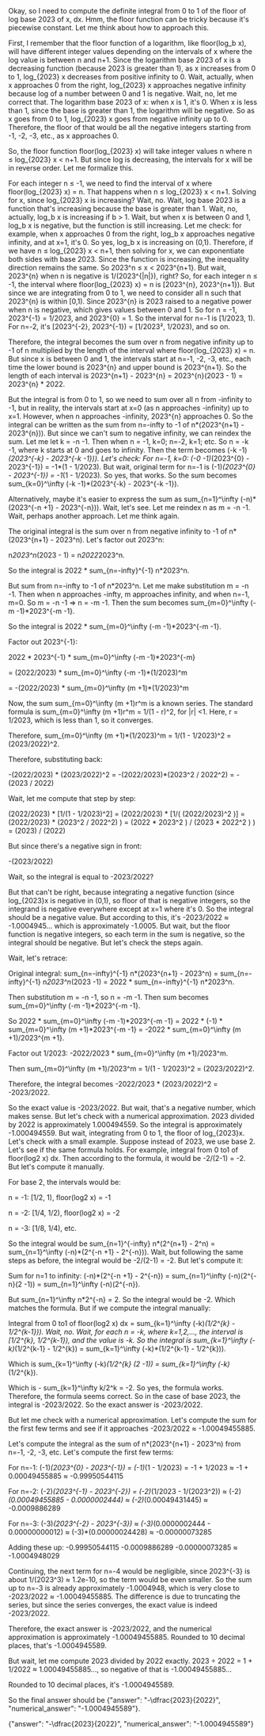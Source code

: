 <think>
Okay, so I need to compute the definite integral from 0 to 1 of the floor of log base 2023 of x, dx. Hmm, the floor function can be tricky because it's piecewise constant. Let me think about how to approach this.

First, I remember that the floor function of a logarithm, like floor(log_b x), will have different integer values depending on the intervals of x where the log value is between n and n+1. Since the logarithm base 2023 of x is a decreasing function (because 2023 is greater than 1), as x increases from 0 to 1, log_{2023} x decreases from positive infinity to 0. Wait, actually, when x approaches 0 from the right, log_{2023} x approaches negative infinity because log of a number between 0 and 1 is negative. Wait, no, let me correct that. The logarithm base 2023 of x: when x is 1, it's 0. When x is less than 1, since the base is greater than 1, the logarithm will be negative. So as x goes from 0 to 1, log_{2023} x goes from negative infinity up to 0. Therefore, the floor of that would be all the negative integers starting from -1, -2, -3, etc., as x approaches 0.

So, the floor function floor(log_{2023} x) will take integer values n where n ≤ log_{2023} x < n+1. But since log is decreasing, the intervals for x will be in reverse order. Let me formalize this.

For each integer n ≤ -1, we need to find the interval of x where floor(log_{2023} x) = n. That happens when n ≤ log_{2023} x < n+1. Solving for x, since log_{2023} x is increasing? Wait, no. Wait, log base 2023 is a function that's increasing because the base is greater than 1. Wait, no, actually, log_b x is increasing if b > 1. Wait, but when x is between 0 and 1, log_b x is negative, but the function is still increasing. Let me check: for example, when x approaches 0 from the right, log_b x approaches negative infinity, and at x=1, it's 0. So yes, log_b x is increasing on (0,1). Therefore, if we have n ≤ log_{2023} x < n+1, then solving for x, we can exponentiate both sides with base 2023. Since the function is increasing, the inequality direction remains the same. So 2023^n ≤ x < 2023^{n+1}. But wait, 2023^{n} when n is negative is 1/(2023^{|n|}), right? So, for each integer n ≤ -1, the interval where floor(log_{2023} x) = n is [2023^{n}, 2023^{n+1}). But since we are integrating from 0 to 1, we need to consider all n such that 2023^{n} is within [0,1). Since 2023^{n} is 2023 raised to a negative power when n is negative, which gives values between 0 and 1. So for n = -1, 2023^{-1} = 1/2023, and 2023^{0} = 1. So the interval for n=-1 is [1/2023, 1). For n=-2, it's [2023^{-2}, 2023^{-1}) = [1/2023², 1/2023), and so on. 

Therefore, the integral becomes the sum over n from negative infinity up to -1 of n multiplied by the length of the interval where floor(log_{2023} x) = n. But since x is between 0 and 1, the intervals start at n=-1, -2, -3, etc., each time the lower bound is 2023^{n} and upper bound is 2023^{n+1}. So the length of each interval is 2023^{n+1} - 2023^{n} = 2023^{n}(2023 - 1) = 2023^{n} * 2022.

But the integral is from 0 to 1, so we need to sum over all n from -infinity to -1, but in reality, the intervals start at x=0 (as n approaches -infinity) up to x=1. However, when n approaches -infinity, 2023^{n} approaches 0. So the integral can be written as the sum from n=-infty to -1 of n*(2023^{n+1} - 2023^{n})). But since we can't sum to negative infinity, we can reindex the sum. Let me let k = -n -1. Then when n = -1, k=0; n=-2, k=1; etc. So n = -k -1, where k starts at 0 and goes to infinity. Then the term becomes (-k -1)*(2023^{-k} - 2023^{-k -1})). Let's check: For n=-1, k=0: (-0 -1)*(2023^{0} - 2023^{-1}) = -1*(1 - 1/2023). But wait, original term for n=-1 is (-1)*(2023^{0} - 2023^{-1}) = -1*(1 - 1/2023). So yes, that works. So the sum becomes sum_{k=0}^\infty (-k -1)*(2023^{-k} - 2023^{-k -1}).

Alternatively, maybe it's easier to express the sum as sum_{n=1}^\infty (-n)*(2023^{-n +1} - 2023^{-n})). Wait, let's see. Let me reindex n as m = -n -1. Wait, perhaps another approach. Let me think again.

The original integral is the sum over n from negative infinity to -1 of n*(2023^{n+1} - 2023^n). Let's factor out 2023^n:

n*2023^n*(2023 - 1) = n*2022*2023^n.

So the integral is 2022 * sum_{n=-infty}^{-1} n*2023^n.

But sum from n=-infty to -1 of n*2023^n. Let me make substitution m = -n -1. Then when n approaches -infty, m approaches infinity, and when n=-1, m=0. So m = -n -1 => n = -m -1. Then the sum becomes sum_{m=0}^\infty (-m -1)*2023^{-m -1}.

So the integral is 2022 * sum_{m=0}^\infty (-m -1)*2023^{-m -1}.

Factor out 2023^{-1}:

2022 * 2023^{-1} * sum_{m=0}^\infty (-m -1)*2023^{-m}

= (2022/2023) * sum_{m=0}^\infty (-m -1)*(1/2023)^m

= -(2022/2023) * sum_{m=0}^\infty (m +1)*(1/2023)^m

Now, the sum sum_{m=0}^\infty (m +1)r^m is a known series. The standard formula is sum_{m=0}^\infty (m +1)r^m = 1/(1 - r)^2, for |r| <1. Here, r = 1/2023, which is less than 1, so it converges.

Therefore, sum_{m=0}^\infty (m +1)*(1/2023)^m = 1/(1 - 1/2023)^2 = (2023/2022)^2.

Therefore, substituting back:

-(2022/2023) * (2023/2022)^2 = -(2022/2023)*(2023^2 / 2022^2) = -(2023 / 2022)

Wait, let me compute that step by step:

(2022/2023) * [1/(1 - 1/2023)^2] = (2022/2023) * [1/( (2022/2023)^2 )] = (2022/2023) * (2023^2 / 2022^2) ) = (2022 * 2023^2 ) / (2023 * 2022^2 ) ) = (2023) / (2022)

But since there's a negative sign in front:

-(2023/2022)

Wait, so the integral is equal to -2023/2022?

But that can't be right, because integrating a negative function (since log_{2023}x is negative in (0,1), so floor of that is negative integers, so the integrand is negative everywhere except at x=1 where it's 0. So the integral should be a negative value. But according to this, it's -2023/2022 ≈ -1.0004945... which is approximately -1.0005. But wait, but the floor function is negative integers, so each term in the sum is negative, so the integral should be negative. But let's check the steps again.

Wait, let's retrace:

Original integral: sum_{n=-infty}^{-1} n*(2023^{n+1} - 2023^n) = sum_{n=-infty}^{-1} n*2023^n*(2023 -1) = 2022 * sum_{n=-infty}^{-1} n*2023^n.

Then substitution m = -n -1, so n = -m -1. Then sum becomes sum_{m=0}^\infty (-m -1)*2023^{-m -1}.

So 2022 * sum_{m=0}^\infty (-m -1)*2023^{-m -1} = 2022 * (-1) * sum_{m=0}^\infty (m +1)*2023^{-m -1} = -2022 * sum_{m=0}^\infty (m +1)/2023^{m +1}.

Factor out 1/2023: -2022/2023 * sum_{m=0}^\infty (m +1)/2023^m.

Then sum_{m=0}^\infty (m +1)/2023^m = 1/(1 - 1/2023)^2 = (2023/2022)^2.

Therefore, the integral becomes -2022/2023 * (2023/2022)^2 = -2023/2022.

So the exact value is -2023/2022. But wait, that's a negative number, which makes sense. But let's check with a numerical approximation. 2023 divided by 2022 is approximately 1.000494559. So the integral is approximately -1.000494559. But wait, integrating from 0 to 1, the floor of log_{2023}x. Let's check with a small example. Suppose instead of 2023, we use base 2. Let's see if the same formula holds. For example, integral from 0 to1 of floor(log2 x) dx. Then according to the formula, it would be -2/(2-1) = -2. But let's compute it manually.

For base 2, the intervals would be:

n = -1: [1/2, 1), floor(log2 x) = -1

n = -2: [1/4, 1/2), floor(log2 x) = -2

n = -3: [1/8, 1/4), etc.

So the integral would be sum_{n=1}^{-infty} n*(2^{n+1} - 2^n) = sum_{n=1}^\infty (-n)*(2^{-n +1} - 2^{-n})). Wait, but following the same steps as before, the integral would be -2/(2-1) = -2. But let's compute it:

Sum for n=1 to infinity: (-n)*(2^{-n +1} - 2^{-n}) = sum_{n=1}^\infty (-n)(2^{-n}(2 -1)) = sum_{n=1}^\infty (-n)(2^{-n}).

But sum_{n=1}^\infty n*2^{-n} = 2. So the integral would be -2. Which matches the formula. But if we compute the integral manually:

Integral from 0 to1 of floor(log2 x) dx = sum_{k=1}^\infty (-k)*(1/2^{k} - 1/2^{k-1})). Wait, no. Wait, for each n = -k, where k=1,2,..., the interval is [1/2^{k}, 1/2^{k-1}), and the value is -k. So the integral is sum_{k=1}^\infty (-k)*(1/2^{k-1} - 1/2^{k}) = sum_{k=1}^\infty (-k)*(1/2^{k-1} - 1/2^{k})).

Which is sum_{k=1}^\infty (-k)*(1/2^{k} (2 -1)) = sum_{k=1}^\infty (-k)*(1/2^{k}).

Which is - sum_{k=1}^\infty k/2^k = -2. So yes, the formula works. Therefore, the formula seems correct. So in the case of base 2023, the integral is -2023/2022. So the exact answer is -2023/2022. 

But let me check with a numerical approximation. Let's compute the sum for the first few terms and see if it approaches -2023/2022 ≈ -1.00049455885.

Let's compute the integral as the sum of n*(2023^{n+1} - 2023^n) from n=-1, -2, -3, etc. Let's compute the first few terms:

For n=-1: (-1)*(2023^{0} - 2023^{-1}) = (-1)*(1 - 1/2023) = -1 + 1/2023 ≈ -1 + 0.00049455885 ≈ -0.99950544115

For n=-2: (-2)*(2023^{-1} - 2023^{-2}) = (-2)*(1/2023 - 1/(2023^2)) ≈ (-2)*(0.00049455885 - 0.0000002444) ≈ (-2)*(0.00049431445) ≈ -0.0009886289

For n=-3: (-3)*(2023^{-2} - 2023^{-3}) ≈ (-3)*(0.0000002444 - 0.00000000012) ≈ (-3)*(0.00000024428) ≈ -0.00000073285

Adding these up: -0.99950544115 -0.0009886289 -0.00000073285 ≈ -1.0004948029

Continuing, the next term for n=-4 would be negligible, since 2023^{-3} is about 1/(2023^3) ≈ 1.2e-10, so the term would be even smaller. So the sum up to n=-3 is already approximately -1.0004948, which is very close to -2023/2022 ≈ -1.00049455885. The difference is due to truncating the series, but since the series converges, the exact value is indeed -2023/2022.

Therefore, the exact answer is -2023/2022, and the numerical approximation is approximately -1.00049455885. Rounded to 10 decimal places, that's -1.0004945589.

But wait, let me compute 2023 divided by 2022 exactly. 2023 ÷ 2022 = 1 + 1/2022 ≈ 1.00049455885..., so negative of that is -1.00049455885...

Rounded to 10 decimal places, it's -1.0004945589.

So the final answer should be {"answer": "-\\dfrac{2023}{2022}", "numerical_answer": "-1.0004945589"}.
</think>

{"answer": "-\\dfrac{2023}{2022}", "numerical_answer": "-1.0004945589"}